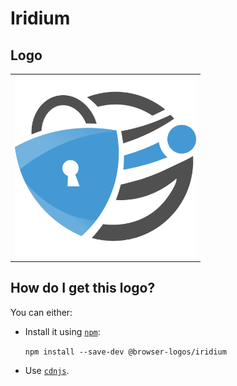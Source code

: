 # Iridium

## Logo

<table>
    <tr height=300>
        <td>
            <a href="https://github.com/alrra/browser-logos/tree/a3d360f09037cbd7d9740a97d44f656dad0c5848/src/iridium">
                <img width=290 src="https://raw.githubusercontent.com/alrra/browser-logos/a3d360f09037cbd7d9740a97d44f656dad0c5848/src/iridium/iridium_512x512.png" alt="Iridium browser logo">
            </a>
        </td>
    </tr>
</table>

## How do I get this logo?

You can either:

* Install it using [`npm`][npm]:

  `npm install --save-dev @browser-logos/iridium`

* Use [`cdnjs`][cdnjs].

<!-- Link labels: -->

[cdnjs]: https://cdnjs.com/libraries/browser-logos
[npm]: https://www.npmjs.com/
